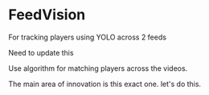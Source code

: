 # FeedVision
For tracking players using YOLO across 2 feeds

Need to update this

Use algorithm for matching players across the videos.

The main area of innovation is this exact one. let's do this.